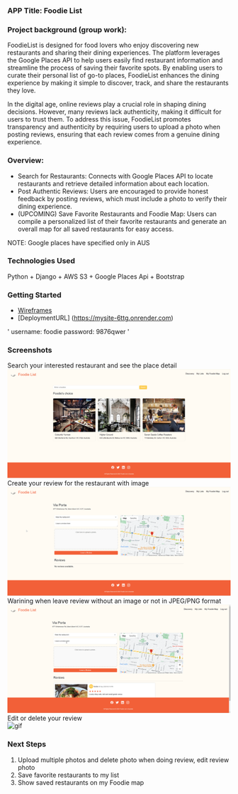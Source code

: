 ### APP Title: Foodie List

### Project background (group work):
FoodieList is designed for food lovers who enjoy discovering new restaurants and sharing their dining experiences. The platform leverages the Google Places API to help users easily find restaurant information and streamline the process of saving their favorite spots. By enabling users to curate their personal list of go-to places, FoodieList enhances the dining experience by making it simple to discover, track, and share the restaurants they love.

In the digital age, online reviews play a crucial role in shaping dining decisions. However, many reviews lack authenticity, making it difficult for users to trust them. To address this issue, FoodieList promotes transparency and authenticity by requiring users to upload a photo when posting reviews, ensuring that each review comes from a genuine dining experience.



### Overview:
- Search for Restaurants: Connects with Google Places API to locate restaurants and retrieve detailed information about each location.
- Post Authentic Reviews: Users are encouraged to provide honest feedback by posting reviews, which must include a photo to verify their dining experience.
- (UPCOMING) Save Favorite Restaurants and Foodie Map: Users can compile a personalized list of their favorite restaurants and generate an overall map for all saved restaurants for easy access. 

NOTE: Google places have specified only in AUS


### Technologies Used
Python + Django + AWS S3 + Google Places Api + Bootstrap

### Getting Started
- [Wireframes](https://www.figma.com/design/GxsF8ygOY6QuglxqYBDaF7/Foodie_list?node-id=1-2&t=xKMlIpqdJQIq5dA3-1)
- [DeploymentURL] (https://mysite-6ttg.onrender.com)


'
username: foodie
password: 9876qwer
'

### Screenshots
Search your interested restaurant and see the place detail</br>
![gif](./main_app/gif/search%20place.gif)
Create your review for the restaurant with image</br>
![gif](./main_app/gif/create%20review.gif)
Warining when leave review without an image or not in JPEG/PNG format</br>
![gif](./main_app/gif/warning.gif)
Edit or delete your review</br>
![gif](./main_app/gif/edit%20review.gif)


### Next Steps
1. Upload multiple photos and delete photo when doing review, edit review photo
2. Save favorite restaurants to my list
3. Show saved restaurants on my Foodie map


